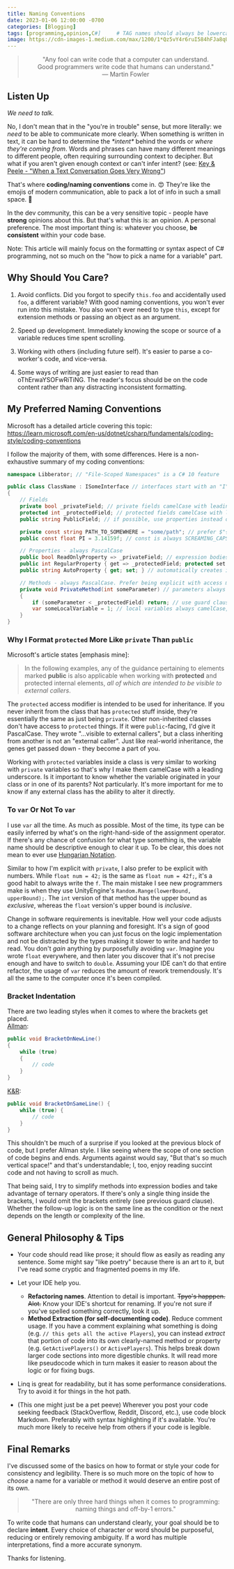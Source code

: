```yaml
---
title: Naming Conventions
date: 2023-01-06 12:00:00 -0700
categories: [Blogging]
tags: [programming,opinion,C#]     # TAG names should always be lowercase
image: https://cdn-images-1.medium.com/max/1200/1*Qz5vY4r6ruI584hFJa8qUw.png
---
```


> <center>"Any fool can write code that a computer can understand.<br>Good programmers write code that humans can understand."<br>— Martin Fowler</center>

## Listen Up

*We need to talk.*

No, I don't mean that in the "you're in trouble" sense, but more literally: we *need* to be able to communicate more clearly.
When something is written in text, it can be hard to determine the *\*intent\** behind the words or *where they're coming from*.
Words and phrases can have many different meanings to different people, often requiring surrounding context to decipher.
But what if you aren't given enough context or can't infer intent? (see: <a href="https://www.youtube.com/watch?v=sngRrkQayDA">Key & Peele - "When a Text Conversation Goes Very Wrong"</a>)

That's where **coding/naming conventions** come in. :heart_eyes: They're like the emojis of modern communication, able to pack a lot of info in such a small space. :100:

In the dev community, this can be a very sensitive topic - people have **strong** opinions about this.
But that's what this is: an opinion. A personal preference.
The most important thing is: whatever you choose, **be consistent** within your code base.

Note: This article will mainly focus on the formatting or syntax aspect of C# programming, not so much on the "how to pick a name for a variable" part.

## Why Should You Care?

1. Avoid conflicts. Did you forgot to specify `this.foo` and accidentally used `foo`, a different variable? 
With good naming conventions, you won't ever run into this mistake. You also won't ever need to type `this`, except for extension methods or passing an object as an argument.

2. Speed up development. Immediately knowing the scope or source of a variable reduces time spent scrolling.

3. Working with others (including future self). It's easier to parse a co-worker's code, and vice-versa.

4. Some ways of writing are just easier to read than oThErwaYSOFwRiTiNG.
The reader's focus should be on the code content rather than any distracting inconsistent formatting.

## My Preferred Naming Conventions

Microsoft has a detailed article covering this topic:<br>
<a href="https://learn.microsoft.com/en-us/dotnet/csharp/fundamentals/coding-style/coding-conventions">https://learn.microsoft.com/en-us/dotnet/csharp/fundamentals/coding-style/coding-conventions</a>

I follow the majority of them, with some differences. Here is a non-exhaustive summary of my coding conventions:

```csharp
namespace Libberator; // "File-Scoped Namespaces" is a C# 10 feature

public class ClassName : ISomeInterface // interfaces start with an "I"
{
    // Fields
    private bool _privateField; // private fields camelCase with leading underscore
    protected int _protectedField; // protected fields camelCase with leading underscore
    public string PublicField; // if possible, use properties instead of public fields

    private const string PATH_TO_SOMEWHERE = "some/path"; // prefer $"{string interpolation}" when relevant
    public const float PI = 3.14159f; // const is always SCREAMING_CAPS

    // Properties - always PascalCase
    public bool ReadOnlyProperty => _privateField; // expression bodies to reduce number of lines
    public int RegularProperty { get => _protectedField; protected set => _protectedField = value; }
    public string AutoProperty { get; set; } // automatically creates its own backing field

    // Methods - always PascalCase. Prefer being explicit with access modifiers like "private"
    private void PrivateMethod(int someParameter) // parameters always camelCase, no underscore
    {
        if (someParameter < _protectedField) return; // use guard clauses to reduce indentations if possible
        var someLocalVariable = 1; // local variables always camelCase, no underscore
    }
}
```

### Why I Format `protected` More Like `private` Than `public`

Microsoft's article states [emphasis mine]:
> In the following examples, any of the guidance pertaining to elements marked **public** is also applicable when working with **protected** and protected internal elements, *all of which are intended to be visible to external callers*.

The `protected` access modifier is intended to be used for inheritance. If you never inherit from the class that has `protected` stuff inside, they're essentially the same as just being `private`.
Other non-inherited classes don't have access to `protected` things. If it were `public`-facing, I'd give it PascalCase. They wrote "...visible to external callers", but a class inheriting from another is not an "external caller".
Just like real-world inheritance, the genes get passed down - they become a part of you.

Working with `protected` variables inside a class is very similar to working with `private` variables so that's why I make them camelCase with a leading underscore.
Is it important to know whether the variable originated in your class or in one of its parents? Not particularly. It's more important for me to know if any external class has the ability to alter it directly.

### To `var` Or Not To `var`

I use `var` all the time. As much as possible. Most of the time, its type can be easily inferred by what's on the right-hand-side of the assignment operator.
If there's any chance of confusion for what type something is, the variable name should be descriptive enough to clear it up.
To be clear, this does not mean to ever use <a href="https://en.wikipedia.org/wiki/Hungarian_notation">Hungarian Notation</a>.

Similar to how I'm explicit with `private`, I also prefer to be explicit with numbers. While `float num = 42;` is the same as `float num = 42f;`, it's a good habit to always write the `f`.
The main mistake I see new programmers make is when they use UnityEngine's `Random.Range(lowerBound, upperBound);`. The `int` version of that method has the upper bound as *exclusive*,
whereas the `float` version's upper bound is *inclusive*.

Change in software requirements is inevitable. How well your code adjusts to a change reflects on your planning and foresight.
It's a sign of good software architecture when you can just focus on the logic implementation and not be distracted by the types making it slower to write and harder to read.
You don't *gain* anything by purposefully avoiding `var`. Imagine you wrote `float` everywhere, and then later you discover that it's not precise enough and have to switch to `double`.
Assuming your IDE can't do that entire refactor, the usage of `var` reduces the amount of rework tremendously. It's all the same to the computer once it's been compiled.

### Bracket Indentation

There are two leading styles when it comes to where the brackets get placed.<br>
<a href="https://en.wikipedia.org/wiki/Indentation_style#Allman_style">Allman</a>:
```csharp
public void BracketOnNewLine()
{
    while (true)
    {
        // code
    }
}
```
<a href="https://en.wikipedia.org/wiki/Indentation_style#K&R_style">K&R</a>:
```csharp
public void BracketOnSameLine() {
    while (true) {
        // code
    }
}
```

This shouldn't be much of a surprise if you looked at the previous block of code, but I prefer Allman style.
I like seeing where the scope of one section of code begins and ends. Arguments against would say, "But that's so much vertical space!" and that's understandable;
I, too, enjoy reading succint code and not having to scroll as much.

That being said, I try to simplify methods into expression bodies and take advantage of ternary operators.
If there's only a single thing inside the brackets, I would omit the brackets entirely (see previous guard clause).
Whether the follow-up logic is on the same line as the condition or the next depends on the length or complexity of the line.

## General Philosophy & Tips

- Your code should read like prose; it should flow as easily as reading any sentence. Some might say "like poetry" because there is an art to it, but I've read some cryptic and fragmented poems in my life.

- Let your IDE help you.
    - **Refactoring names**. Attention to detail is important. ~~Tpyo's happpen.~~ ~~Alot.~~ Know your IDE's shortcut for renaming. If you're not sure if you've spelled something correctly, look it up.
    - **Method Extraction (for self-documenting code)**. Reduce comment usage. If you have a comment explaining what something is doing (e.g. `// this gets all the active Players`),
you can instead *extract* that portion of code into its own clearly-named method or property (e.g. `GetActivePlayers()` or `ActivePlayers`).
This helps break down larger code sections into more digestible chunks. It will read more like pseudocode which in turn makes it easier to reason about the logic or for fixing bugs.

- Linq is great for readability, but it has some performance considerations. Try to avoid it for things in the hot path.

- (This one might just be a pet peeve) Wherever you post your code seeking feedback (StackOverflow, Reddit, Discord, etc.), use code block Markdown.
Preferably with syntax highlighting if it's available. You're much more likely to receive help from others if your code is legible.

## Final Remarks

I've discussed some of the basics on how to format or style your code for consistency and legibility.
There is so much more on the topic of how to *choose* a name for a variable or method it would deserve an entire post of its own.

> <center>"There are only three hard things when it comes to programming: naming things and off-by-1 errors."</center>

To write code that humans can understand clearly, your goal should be to declare **intent**.
Every choice of character or word should be purposeful, reducing or entirely removing ambiguity. If a word has multiple interpretations, find a more accurate synonym.

Thanks for listening.
